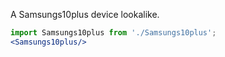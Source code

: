 A Samsungs10plus device lookalike.


``` jsx
import Samsungs10plus from './Samsungs10plus';
<Samsungs10plus/>
```